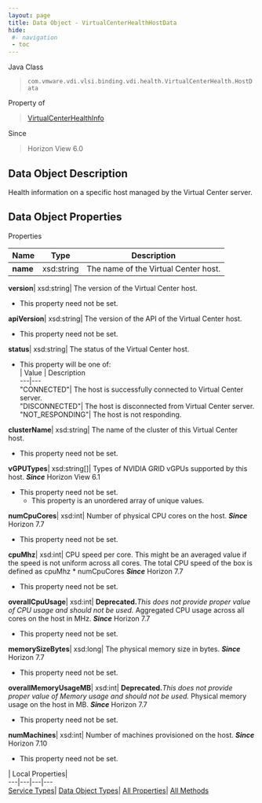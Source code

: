 ```yaml
---
layout: page
title: Data Object - VirtualCenterHealthHostData
hide:
 #- navigation
 - toc
---
```






Java Class  
> `com.vmware.vdi.vlsi.binding.vdi.health.VirtualCenterHealth.HostData`

Property of  
> [VirtualCenterHealthInfo](vdi.health.VirtualCenterHealth.VirtualCenterHealthInfo.md#field_detail)

Since  
> Horizon View 6.0


## Data Object Description 

Health information on a specific host managed by the Virtual Center server. 

## Data Object Properties

Properties

Name |  Type |  Description   
---|---|---  
**name**|  xsd:string|  The name of the Virtual Center host.   
  
**version**|  xsd:string|  The version of the Virtual Center host.   


* This property need not be set.

  
**apiVersion**|  xsd:string|  The version of the API of the Virtual Center host.   


* This property need not be set.

  
**status**|  xsd:string|  The status of the Virtual Center host.   


  * This property will be one of:  
|  Value |  Description   
---|---  
"CONNECTED"| The host is successfully connected to Virtual Center server.  
"DISCONNECTED"| The host is disconnected from Virtual Center server.  
"NOT_RESPONDING"| The host is not responding.  

  
**clusterName**|  xsd:string|  The name of the cluster of this Virtual Center host.   


* This property need not be set.

  
**vGPUTypes**|  xsd:string[]|  Types of NVIDIA GRID vGPUs supported by this host.  **_Since_** Horizon View 6.1  


* This property need not be set.
  * This property is an unordered array of unique values.

  
**numCpuCores**|  xsd:int|  Number of physical CPU cores on the host.  **_Since_** Horizon 7.7  


* This property need not be set.

  
**cpuMhz**|  xsd:int|  CPU speed per core. This might be an averaged value if the speed is not uniform across all cores. The total CPU speed of the box is defined as cpuMhz * numCpuCores  **_Since_** Horizon 7.7  


* This property need not be set.

  
**overallCpuUsage**|  xsd:int| **Deprecated.**_This does not provide proper value of CPU usage and should not be used._ Aggregated CPU usage across all cores on the host in MHz.  **_Since_** Horizon 7.7  


* This property need not be set.

  
**memorySizeBytes**|  xsd:long|  The physical memory size in bytes.  **_Since_** Horizon 7.7  


* This property need not be set.

  
**overallMemoryUsageMB**|  xsd:int| **Deprecated.**_This does not provide proper value of Memory usage and should not be used._ Physical memory usage on the host in MB.  **_Since_** Horizon 7.7  


* This property need not be set.

  
**numMachines**|  xsd:int|  Number of machines provisioned on the host.  **_Since_** Horizon 7.10  


* This property need not be set.

  
  
  
 | Local Properties|   
---|---|---|---  
[Service Types](index-mo_types.md)| [Data Object Types](index-do_types.md)| [All Properties](index-properties.md)| [All Methods](index-methods.md)  
  
  
